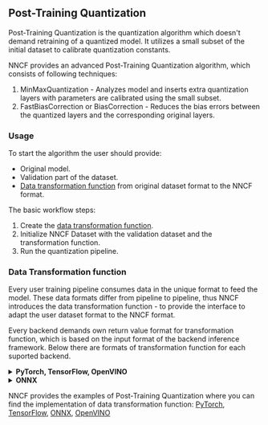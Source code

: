 

## Post-Training Quantization

Post-Training Quantization is the quantization algorithm which doesn't demand retraining of a quantized model. 
It utilizes a small subset of the initial dataset to calibrate quantization constants.

NNCF provides an advanced Post-Training Quantization algorithm, which consists of following techniques:

1) MinMaxQuantization - Analyzes model and inserts extra quantization layers
with parameters are calibrated using the small subset. 
2) FastBiasCorrection or BiasCorrection - Reduces the bias errors between the quantized layers and the corresponding original layers.


### Usage

To start the algorithm the user should provide:
* Original model.
* Validation part of the dataset.
* [Data transformation function](#data-transfomation-function) from original dataset format to the NNCF format.


The basic workflow steps:
1) Create the [data transformation function](#data-transfomation-function).
2) Initialize NNCF Dataset with the validation dataset and the transformation function.
3) Run the quantization pipeline.

### Data Transformation function

Every user training pipeline consumes data in the unique format to feed the model.
These data formats differ from pipeline to pipeline, thus NNCF introduces the data transformation function - to provide the interface to adapt the user dataset format to the NNCF format.

Every backend demands own return value format for transformation function, which is based on the input format of the backend inference framework.
Below there are formats of transformation function for each suported backend.

<details><summary><b>PyTorch, TensorFlow, OpenVINO</b></summary>
The return format of data transformation function is directly the input tensors, consumed by the model.

If you are not sure that your implementation of data transformation function is correct you can validate it by using the following code:
```python
model = ... # Model
val_loader = ... # Original Dataset
transform_fn = ... # Data transformation function
for data_item in val_loader:
    model(transform_fn(data_item))
```


</details>
<details><summary><b>ONNX</b></summary>

[ONNXRuntime](https://onnxruntime.ai/) is used as the inference engine for ONNX. \
The input format of the data which is used by ONNXRuntime is following - ```Dict[str, np.ndarray]```, where the keys of the dict are names of the model inputs and the values are the numpy tensors passed to these inputs.

If you are not sure that your implementation of data transformation function is correct you can validate it by using the following code:
```python
import onnxruntime
model_path = ... # Path to Model
val_loader = ... # Original Dataset
transform_fn = ... # Data transformation function
sess = onnxruntime.InferenceSession(model_path)
output_names = [output.name for output in sess.get_outputs()]
for data_item in val_loader:
    sess.run(output_names, input_feed=transform_fn(data_item))
```

</details>

NNCF provides the examples of Post-Training Quantization where you can find the implementation of data transformation function: [PyTorch](../../../examples/post_training_quantization/torch/mobilenet_v2/README.md), [TensorFlow](../../../examples/post_training_quantization/tensorflow/mobilenet_v2/README.md), [ONNX](../../../examples/post_training_quantization/onnx/mobilenet_v2/README.md), [OpenVINO](../../../examples/post_training_quantization/openvino/mobilenet_v2/README.md)